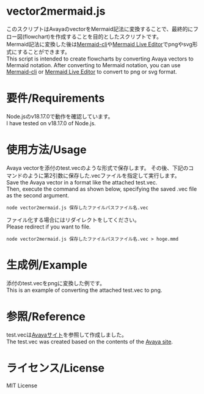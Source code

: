 # vector2mermaid.js

このスクリプトはAvayaのvectorをMermaid記法に変換することで、最終的にフロー図(flowchart)を作成することを目的としたスクリプトです。  
Mermaid記法に変換した後は[Mermaid-cli](https://github.com/mermaid-js/mermaid-cli)や[Mermaid Live Editor](https://mermaid.live/edit)でpngやsvg形式にすることができます。  
This script is intended to create flowcharts by converting Avaya vectors to Mermaid notation.
After converting to Mermaid notation, you can use [Mermaid-cli](https://github.com/mermaid-js/mermaid-cli) or [Mermaid Live Editor](https://mermaid.live/edit) to convert to png or svg format.

# 要件/Requirements

Node.jsのv18.17.0で動作を確認しています。  
I have tested on v18.17.0 of Node.js.

# 使用方法/Usage

Avaya vectorを添付のtest.vecのような形式で保存します。
その後、下記のコマンドのように第2引数に保存した.vecファイルを指定して実行します。  
Save the Avaya vector in a format like the attached test.vec.  
Then, execute the command as shown below, specifying the saved .vec file as the second argument.

```
node vector2mermaid.js 保存したファイルパスファイル名.vec
```

ファイル化する場合にはリダイレクトをしてください。  
Please redirect if you want to file.

```
node vector2mermaid.js 保存したファイルパスファイル名.vec > hoge.mmd
```

  
# 生成例/Example

添付のtest.vecをpngに変換した例です。  
This is an example of converting the attached test.vec to png.
  

# 参照/Reference

test.vecは[Avayaサイト](https://documentation.avaya.com/fr-CA/bundle/CCEliteCallVectoringFeatureDescription_r10.1/page/ExampleApplicationUsingAVectorVariableInOtherCommands.html)を参照して作成しました。  
The test.vec was created based on the contents of the [Avaya site]((https://documentation.avaya.com/fr-CA/bundle/CCEliteCallVectoringFeatureDescription_r10.1/page/ExampleApplicationUsingAVectorVariableInOtherCommands.html)).

# ライセンス/License
MIT License